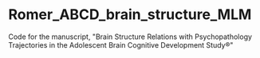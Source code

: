 # Romer_ABCD_brain_structure_MLM
Code for the manuscript, "Brain Structure Relations with Psychopathology Trajectories in the Adolescent Brain Cognitive Development Study®"
